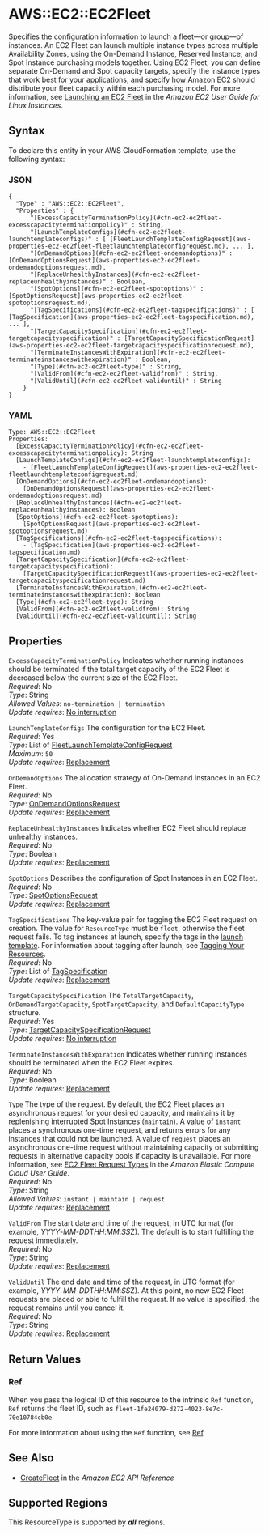 # AWS::EC2::EC2Fleet<a name="aws-resource-ec2-ec2fleet"></a>

Specifies the configuration information to launch a fleet—or group—of instances\. An EC2 Fleet can launch multiple instance types across multiple Availability Zones, using the On\-Demand Instance, Reserved Instance, and Spot Instance purchasing models together\. Using EC2 Fleet, you can define separate On\-Demand and Spot capacity targets, specify the instance types that work best for your applications, and specify how Amazon EC2 should distribute your fleet capacity within each purchasing model\. For more information, see [Launching an EC2 Fleet](https://docs.aws.amazon.com/AWSEC2/latest/UserGuide/ec2-fleet.html) in the *Amazon EC2 User Guide for Linux Instances*\.

## Syntax<a name="aws-resource-ec2-ec2fleet-syntax"></a>

To declare this entity in your AWS CloudFormation template, use the following syntax:

### JSON<a name="aws-resource-ec2-ec2fleet-syntax.json"></a>

```
{
  "Type" : "AWS::EC2::EC2Fleet",
  "Properties" : {
      "[ExcessCapacityTerminationPolicy](#cfn-ec2-ec2fleet-excesscapacityterminationpolicy)" : String,
      "[LaunchTemplateConfigs](#cfn-ec2-ec2fleet-launchtemplateconfigs)" : [ [FleetLaunchTemplateConfigRequest](aws-properties-ec2-ec2fleet-fleetlaunchtemplateconfigrequest.md), ... ],
      "[OnDemandOptions](#cfn-ec2-ec2fleet-ondemandoptions)" : [OnDemandOptionsRequest](aws-properties-ec2-ec2fleet-ondemandoptionsrequest.md),
      "[ReplaceUnhealthyInstances](#cfn-ec2-ec2fleet-replaceunhealthyinstances)" : Boolean,
      "[SpotOptions](#cfn-ec2-ec2fleet-spotoptions)" : [SpotOptionsRequest](aws-properties-ec2-ec2fleet-spotoptionsrequest.md),
      "[TagSpecifications](#cfn-ec2-ec2fleet-tagspecifications)" : [ [TagSpecification](aws-properties-ec2-ec2fleet-tagspecification.md), ... ],
      "[TargetCapacitySpecification](#cfn-ec2-ec2fleet-targetcapacityspecification)" : [TargetCapacitySpecificationRequest](aws-properties-ec2-ec2fleet-targetcapacityspecificationrequest.md),
      "[TerminateInstancesWithExpiration](#cfn-ec2-ec2fleet-terminateinstanceswithexpiration)" : Boolean,
      "[Type](#cfn-ec2-ec2fleet-type)" : String,
      "[ValidFrom](#cfn-ec2-ec2fleet-validfrom)" : String,
      "[ValidUntil](#cfn-ec2-ec2fleet-validuntil)" : String
    }
}
```

### YAML<a name="aws-resource-ec2-ec2fleet-syntax.yaml"></a>

```
Type: AWS::EC2::EC2Fleet
Properties: 
  [ExcessCapacityTerminationPolicy](#cfn-ec2-ec2fleet-excesscapacityterminationpolicy): String
  [LaunchTemplateConfigs](#cfn-ec2-ec2fleet-launchtemplateconfigs): 
    - [FleetLaunchTemplateConfigRequest](aws-properties-ec2-ec2fleet-fleetlaunchtemplateconfigrequest.md)
  [OnDemandOptions](#cfn-ec2-ec2fleet-ondemandoptions): 
    [OnDemandOptionsRequest](aws-properties-ec2-ec2fleet-ondemandoptionsrequest.md)
  [ReplaceUnhealthyInstances](#cfn-ec2-ec2fleet-replaceunhealthyinstances): Boolean
  [SpotOptions](#cfn-ec2-ec2fleet-spotoptions): 
    [SpotOptionsRequest](aws-properties-ec2-ec2fleet-spotoptionsrequest.md)
  [TagSpecifications](#cfn-ec2-ec2fleet-tagspecifications): 
    - [TagSpecification](aws-properties-ec2-ec2fleet-tagspecification.md)
  [TargetCapacitySpecification](#cfn-ec2-ec2fleet-targetcapacityspecification): 
    [TargetCapacitySpecificationRequest](aws-properties-ec2-ec2fleet-targetcapacityspecificationrequest.md)
  [TerminateInstancesWithExpiration](#cfn-ec2-ec2fleet-terminateinstanceswithexpiration): Boolean
  [Type](#cfn-ec2-ec2fleet-type): String
  [ValidFrom](#cfn-ec2-ec2fleet-validfrom): String
  [ValidUntil](#cfn-ec2-ec2fleet-validuntil): String
```

## Properties<a name="aws-resource-ec2-ec2fleet-properties"></a>

`ExcessCapacityTerminationPolicy`  <a name="cfn-ec2-ec2fleet-excesscapacityterminationpolicy"></a>
Indicates whether running instances should be terminated if the total target capacity of the EC2 Fleet is decreased below the current size of the EC2 Fleet\.  
*Required*: No  
*Type*: String  
*Allowed Values*: `no-termination | termination`  
*Update requires*: [No interruption](https://docs.aws.amazon.com/AWSCloudFormation/latest/UserGuide/using-cfn-updating-stacks-update-behaviors.html#update-no-interrupt)

`LaunchTemplateConfigs`  <a name="cfn-ec2-ec2fleet-launchtemplateconfigs"></a>
The configuration for the EC2 Fleet\.  
*Required*: Yes  
*Type*: List of [FleetLaunchTemplateConfigRequest](aws-properties-ec2-ec2fleet-fleetlaunchtemplateconfigrequest.md)  
*Maximum*: `50`  
*Update requires*: [Replacement](https://docs.aws.amazon.com/AWSCloudFormation/latest/UserGuide/using-cfn-updating-stacks-update-behaviors.html#update-replacement)

`OnDemandOptions`  <a name="cfn-ec2-ec2fleet-ondemandoptions"></a>
The allocation strategy of On\-Demand Instances in an EC2 Fleet\.  
*Required*: No  
*Type*: [OnDemandOptionsRequest](aws-properties-ec2-ec2fleet-ondemandoptionsrequest.md)  
*Update requires*: [Replacement](https://docs.aws.amazon.com/AWSCloudFormation/latest/UserGuide/using-cfn-updating-stacks-update-behaviors.html#update-replacement)

`ReplaceUnhealthyInstances`  <a name="cfn-ec2-ec2fleet-replaceunhealthyinstances"></a>
Indicates whether EC2 Fleet should replace unhealthy instances\.  
*Required*: No  
*Type*: Boolean  
*Update requires*: [Replacement](https://docs.aws.amazon.com/AWSCloudFormation/latest/UserGuide/using-cfn-updating-stacks-update-behaviors.html#update-replacement)

`SpotOptions`  <a name="cfn-ec2-ec2fleet-spotoptions"></a>
Describes the configuration of Spot Instances in an EC2 Fleet\.  
*Required*: No  
*Type*: [SpotOptionsRequest](aws-properties-ec2-ec2fleet-spotoptionsrequest.md)  
*Update requires*: [Replacement](https://docs.aws.amazon.com/AWSCloudFormation/latest/UserGuide/using-cfn-updating-stacks-update-behaviors.html#update-replacement)

`TagSpecifications`  <a name="cfn-ec2-ec2fleet-tagspecifications"></a>
The key\-value pair for tagging the EC2 Fleet request on creation\. The value for `ResourceType` must be `fleet`, otherwise the fleet request fails\. To tag instances at launch, specify the tags in the [launch template](https://docs.aws.amazon.com/AWSEC2/latest/UserGuide/ec2-launch-templates.html#create-launch-template)\. For information about tagging after launch, see [Tagging Your Resources](https://docs.aws.amazon.com/AWSEC2/latest/UserGuide/Using_Tags.html#tag-resources)\.   
*Required*: No  
*Type*: List of [TagSpecification](aws-properties-ec2-ec2fleet-tagspecification.md)  
*Update requires*: [Replacement](https://docs.aws.amazon.com/AWSCloudFormation/latest/UserGuide/using-cfn-updating-stacks-update-behaviors.html#update-replacement)

`TargetCapacitySpecification`  <a name="cfn-ec2-ec2fleet-targetcapacityspecification"></a>
The `TotalTargetCapacity`, `OnDemandTargetCapacity`, `SpotTargetCapacity`, and `DefaultCapacityType` structure\.  
*Required*: Yes  
*Type*: [TargetCapacitySpecificationRequest](aws-properties-ec2-ec2fleet-targetcapacityspecificationrequest.md)  
*Update requires*: [No interruption](https://docs.aws.amazon.com/AWSCloudFormation/latest/UserGuide/using-cfn-updating-stacks-update-behaviors.html#update-no-interrupt)

`TerminateInstancesWithExpiration`  <a name="cfn-ec2-ec2fleet-terminateinstanceswithexpiration"></a>
Indicates whether running instances should be terminated when the EC2 Fleet expires\.  
*Required*: No  
*Type*: Boolean  
*Update requires*: [Replacement](https://docs.aws.amazon.com/AWSCloudFormation/latest/UserGuide/using-cfn-updating-stacks-update-behaviors.html#update-replacement)

`Type`  <a name="cfn-ec2-ec2fleet-type"></a>
The type of the request\. By default, the EC2 Fleet places an asynchronous request for your desired capacity, and maintains it by replenishing interrupted Spot Instances \(`maintain`\)\. A value of `instant` places a synchronous one\-time request, and returns errors for any instances that could not be launched\. A value of `request` places an asynchronous one\-time request without maintaining capacity or submitting requests in alternative capacity pools if capacity is unavailable\. For more information, see [EC2 Fleet Request Types](https://docs.aws.amazon.com/AWSEC2/latest/UserGuide/ec2-fleet-configuration-strategies.html#ec2-fleet-request-type) in the *Amazon Elastic Compute Cloud User Guide*\.  
*Required*: No  
*Type*: String  
*Allowed Values*: `instant | maintain | request`  
*Update requires*: [Replacement](https://docs.aws.amazon.com/AWSCloudFormation/latest/UserGuide/using-cfn-updating-stacks-update-behaviors.html#update-replacement)

`ValidFrom`  <a name="cfn-ec2-ec2fleet-validfrom"></a>
The start date and time of the request, in UTC format \(for example, *YYYY*\-*MM*\-*DD*T*HH*:*MM*:*SS*Z\)\. The default is to start fulfilling the request immediately\.  
*Required*: No  
*Type*: String  
*Update requires*: [Replacement](https://docs.aws.amazon.com/AWSCloudFormation/latest/UserGuide/using-cfn-updating-stacks-update-behaviors.html#update-replacement)

`ValidUntil`  <a name="cfn-ec2-ec2fleet-validuntil"></a>
The end date and time of the request, in UTC format \(for example, *YYYY*\-*MM*\-*DD*T*HH*:*MM*:*SS*Z\)\. At this point, no new EC2 Fleet requests are placed or able to fulfill the request\. If no value is specified, the request remains until you cancel it\.  
*Required*: No  
*Type*: String  
*Update requires*: [Replacement](https://docs.aws.amazon.com/AWSCloudFormation/latest/UserGuide/using-cfn-updating-stacks-update-behaviors.html#update-replacement)

## Return Values<a name="aws-resource-ec2-ec2fleet-return-values"></a>

### Ref<a name="aws-resource-ec2-ec2fleet-return-values-ref"></a>

When you pass the logical ID of this resource to the intrinsic `Ref` function, `Ref` returns the fleet ID, such as `fleet-1fe24079-d272-4023-8e7c-70e10784cb0e`\.

For more information about using the `Ref` function, see [Ref](https://docs.aws.amazon.com/AWSCloudFormation/latest/UserGuide/intrinsic-function-reference-ref.html)\.

## See Also<a name="aws-resource-ec2-ec2fleet--seealso"></a>
+  [CreateFleet](https://docs.aws.amazon.com/AWSEC2/latest/APIReference/API_CreateFleet.html) in the *Amazon EC2 API Reference* 

## Supported Regions

This ResourceType is supported by ***all*** regions.